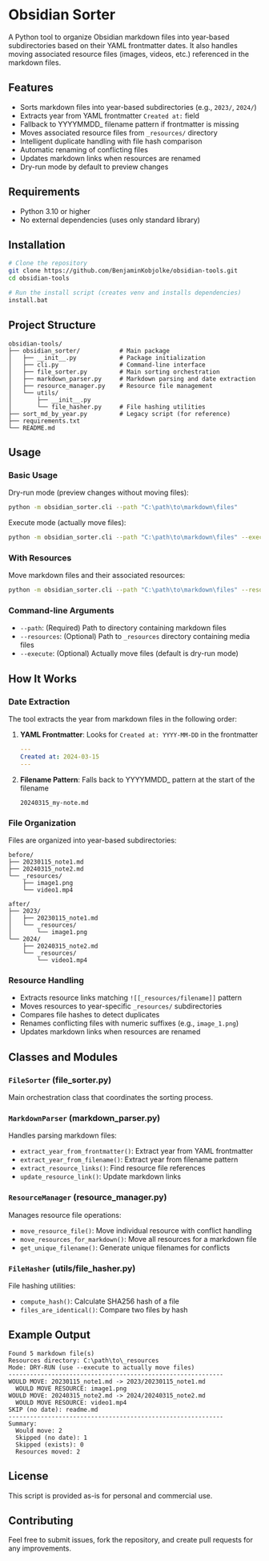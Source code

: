 # Obsidian Sorter

A Python tool to organize Obsidian markdown files into year-based subdirectories based on their YAML frontmatter dates. It also handles moving associated resource files (images, videos, etc.) referenced in the markdown files.

## Features

- Sorts markdown files into year-based subdirectories (e.g., `2023/`, `2024/`)
- Extracts year from YAML frontmatter `Created at:` field
- Fallback to YYYYMMDD_ filename pattern if frontmatter is missing
- Moves associated resource files from `_resources/` directory
- Intelligent duplicate handling with file hash comparison
- Automatic renaming of conflicting files
- Updates markdown links when resources are renamed
- Dry-run mode by default to preview changes

## Requirements

- Python 3.10 or higher
- No external dependencies (uses only standard library)

## Installation

```bash
# Clone the repository
git clone https://github.com/BenjaminKobjolke/obsidian-tools.git
cd obsidian-tools

# Run the install script (creates venv and installs dependencies)
install.bat
```

## Project Structure

```
obsidian-tools/
├── obsidian_sorter/           # Main package
│   ├── __init__.py            # Package initialization
│   ├── cli.py                 # Command-line interface
│   ├── file_sorter.py         # Main sorting orchestration
│   ├── markdown_parser.py     # Markdown parsing and date extraction
│   ├── resource_manager.py    # Resource file management
│   └── utils/
│       ├── __init__.py
│       └── file_hasher.py     # File hashing utilities
├── sort_md_by_year.py         # Legacy script (for reference)
├── requirements.txt
└── README.md
```

## Usage

### Basic Usage

Dry-run mode (preview changes without moving files):
```bash
python -m obsidian_sorter.cli --path "C:\path\to\markdown\files"
```

Execute mode (actually move files):
```bash
python -m obsidian_sorter.cli --path "C:\path\to\markdown\files" --execute
```

### With Resources

Move markdown files and their associated resources:
```bash
python -m obsidian_sorter.cli --path "C:\path\to\markdown\files" --resources "C:\path\to\_resources" --execute
```

### Command-line Arguments

- `--path`: (Required) Path to directory containing markdown files
- `--resources`: (Optional) Path to `_resources` directory containing media files
- `--execute`: (Optional) Actually move files (default is dry-run mode)

## How It Works

### Date Extraction

The tool extracts the year from markdown files in the following order:

1. **YAML Frontmatter**: Looks for `Created at: YYYY-MM-DD` in the frontmatter
   ```yaml
   ---
   Created at: 2024-03-15
   ---
   ```

2. **Filename Pattern**: Falls back to YYYYMMDD_ pattern at the start of the filename
   ```
   20240315_my-note.md
   ```

### File Organization

Files are organized into year-based subdirectories:
```
before/
├── 20230115_note1.md
├── 20240315_note2.md
└── _resources/
    ├── image1.png
    └── video1.mp4

after/
├── 2023/
│   ├── 20230115_note1.md
│   └── _resources/
│       └── image1.png
└── 2024/
    ├── 20240315_note2.md
    └── _resources/
        └── video1.mp4
```

### Resource Handling

- Extracts resource links matching `![[_resources/filename]]` pattern
- Moves resources to year-specific `_resources/` subdirectories
- Compares file hashes to detect duplicates
- Renames conflicting files with numeric suffixes (e.g., `image_1.png`)
- Updates markdown links when resources are renamed

## Classes and Modules

### `FileSorter` (file_sorter.py)
Main orchestration class that coordinates the sorting process.

### `MarkdownParser` (markdown_parser.py)
Handles parsing markdown files:
- `extract_year_from_frontmatter()`: Extract year from YAML frontmatter
- `extract_year_from_filename()`: Extract year from filename pattern
- `extract_resource_links()`: Find resource file references
- `update_resource_link()`: Update markdown links

### `ResourceManager` (resource_manager.py)
Manages resource file operations:
- `move_resource_file()`: Move individual resource with conflict handling
- `move_resources_for_markdown()`: Move all resources for a markdown file
- `get_unique_filename()`: Generate unique filenames for conflicts

### `FileHasher` (utils/file_hasher.py)
File hashing utilities:
- `compute_hash()`: Calculate SHA256 hash of a file
- `files_are_identical()`: Compare two files by hash

## Example Output

```
Found 5 markdown file(s)
Resources directory: C:\path\to\_resources
Mode: DRY-RUN (use --execute to actually move files)
------------------------------------------------------------
WOULD MOVE: 20230115_note1.md -> 2023/20230115_note1.md
  WOULD MOVE RESOURCE: image1.png
WOULD MOVE: 20240315_note2.md -> 2024/20240315_note2.md
  WOULD MOVE RESOURCE: video1.mp4
SKIP (no date): readme.md
------------------------------------------------------------
Summary:
  Would move: 2
  Skipped (no date): 1
  Skipped (exists): 0
  Resources moved: 2
```

## License

This script is provided as-is for personal and commercial use.

## Contributing

Feel free to submit issues, fork the repository, and create pull requests for any improvements.
